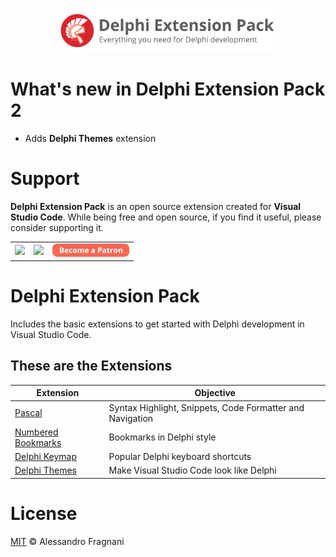 <p align="center">
  <br />
  <a title="Learn more about Delphi Extension Pack" href="http://github.com/alefragnani/vscode-delphi-pack"><img src="https://raw.githubusercontent.com/alefragnani/vscode-delphi-pack/master/images/vscode-delphi-pack-logo-readme.png" alt="Delphi Extension Pack Logo" width="70%" /></a>
</p>

# What's new in Delphi Extension Pack 2

* Adds **Delphi Themes** extension

# Support

**Delphi Extension Pack** is an open source extension created for **Visual Studio Code**. While being free and open source, if you find it useful, please consider supporting it.

<table align="center" width="60%" border="0">
  <tr>
    <td>
      <a title="Paypal" href="https://www.paypal.com/cgi-bin/webscr?cmd=_donations&business=EP57F3B6FXKTU&lc=US&item_name=Alessandro%20Fragnani&item_number=vscode%20extensions&currency_code=USD&bn=PP%2dDonationsBF%3abtn_donate_SM%2egif%3aNonHosted"><img src="https://www.paypalobjects.com/en_US/i/btn/btn_donate_SM.gif"/></a>
    </td>
    <td>
      <a title="Paypal" href="https://www.paypal.com/cgi-bin/webscr?cmd=_donations&business=EP57F3B6FXKTU&lc=BR&item_name=Alessandro%20Fragnani&item_number=vscode%20extensions&currency_code=BRL&bn=PP%2dDonationsBF%3abtn_donate_SM%2egif%3aNonHosted"><img src="https://www.paypalobjects.com/pt_BR/i/btn/btn_donate_SM.gif"/></a>
    </td>
    <td>
      <a title="Patreon" href="https://www.patreon.com/alefragnani"><img src="https://raw.githubusercontent.com/alefragnani/oss-resources/master/images/button-become-a-patron-rounded-small.png"/></a>
    </td>
  </tr>
</table>

# Delphi Extension Pack

Includes the basic extensions to get started with Delphi development in Visual Studio Code.

## These are the Extensions

Extension | Objective 
--------- | ---------
[Pascal](https://marketplace.visualstudio.com/items?itemName=alefragnani.pascal) | Syntax Highlight, Snippets, Code Formatter and Navigation
[Numbered Bookmarks](https://marketplace.visualstudio.com/items?itemName=alefragnani.numbered-bookmarks) | Bookmarks in Delphi style
[Delphi Keymap](https://marketplace.visualstudio.com/items?itemName=alefragnani.delphi-keybindings) | Popular Delphi keyboard shortcuts
[Delphi Themes](https://marketplace.visualstudio.com/items?itemName=alefragnani.delphi-themes) | Make Visual Studio Code look like Delphi

# License

[MIT](LICENSE.md) &copy; Alessandro Fragnani